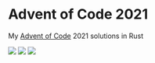 # Advent of Code 2021

My [Advent of Code](https://adventofcode.com/2021) 2021 solutions in Rust

![](https://img.shields.io/badge/day%20📅-25-blue) ![](https://img.shields.io/badge/stars%20⭐-36-yellow) ![](https://img.shields.io/badge/days%20completed-18-red)	